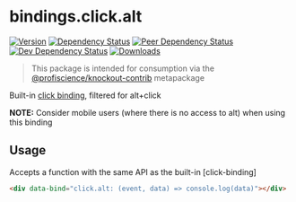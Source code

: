 # bindings.click.alt

[![Version][npm-version-shield]][npm]
[![Dependency Status][david-dm-shield]][david-dm]
[![Peer Dependency Status][david-dm-peer-shield]][david-dm-peer]
[![Dev Dependency Status][david-dm-dev-shield]][david-dm-dev]
[![Downloads][npm-stats-shield]][npm-stats]

[david-dm]: https://david-dm.org/Profiscience/knockout-contrib?path=packages/bindings.click.alt
[david-dm-shield]: https://david-dm.org/Profiscience/knockout-contrib/status.svg?path=packages/bindings.click.alt

[david-dm-peer]: https://david-dm.org/Profiscience/knockout-contrib?path=packages/bindings.click.alt&type=peer
[david-dm-peer-shield]: https://david-dm.org/Profiscience/knockout-contrib/peer-status.svg?path=packages/bindings.click.alt

[david-dm-dev]: https://david-dm.org/Profiscience/knockout-contrib?path=packages/bindings.click.alt&type=dev
[david-dm-dev-shield]: https://david-dm.org/Profiscience/knockout-contrib/dev-status.svg?path=packages/bindings.click.alt

[npm]: https://www.npmjs.com/package/@profiscience/knockout-contrib-bindings-click-alt
[npm-version-shield]: https://img.shields.io/npm/v/@profiscience/knockout-contrib-bindings-click-alt.svg

[npm-stats]: http://npm-stat.com/charts.html?package=@profiscience/knockout-contrib-bindings-click-alt&author=&from=&to=
[npm-stats-shield]: https://img.shields.io/npm/dt/@profiscience/knockout-contrib-bindings-click-alt.svg?maxAge=2592000

> This package is intended for consumption via the [@profiscience/knockout-contrib] metapackage

Built-in [click binding], filtered for alt+click

__NOTE:__ Consider mobile users (where there is no access to alt) when using this binding

## Usage

Accepts a function with the same API as the built-in [click-binding]

```html
<div data-bind="click.alt: (event, data) => console.log(data)"></div>
```

[@profiscience/knockout-contrib]: https://github.com/Profiscience/knockout-contrib

[click binding]: https://knockoutjs.com/documentation/click-binding.html